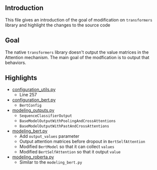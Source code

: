 
## Introduction
This file gives an introduction of the goal of modification on `transformers` library and highlight the changes to the source code

## Goal
The native `transformers` library doesn't output the value matrices in the Attention mechanism. 
The main goal of the modfication is to output that behaviors.

## Highlights
- [configuration_utils.py](configuration_utils.py)
  - Line 257
- [configuration_bert.py](configuration_bert.py)
  - `BertConfig`
- [modeling_outputs.py](modeling_outputs.py)
  - `SequenceClassifierOutput`
  - `BaseModelOutputWithPoolingAndCrossAttentions`
  - `BaseModelOutputWithPastAndCrossAttentions`
- [modeling_bert.py](modeling_bert.py)
    - Add `output_values` parameter
    - Output attention matrices before dropout in `BertSelfAttention`
    - Modified `BertModel` so that it can collect `values`
    - Modified `BertSelfAttention` so that it output `value`
- [modeling_roberta.py](modeling_roberta.py)
  - Similar to the `modeling_bert.py`